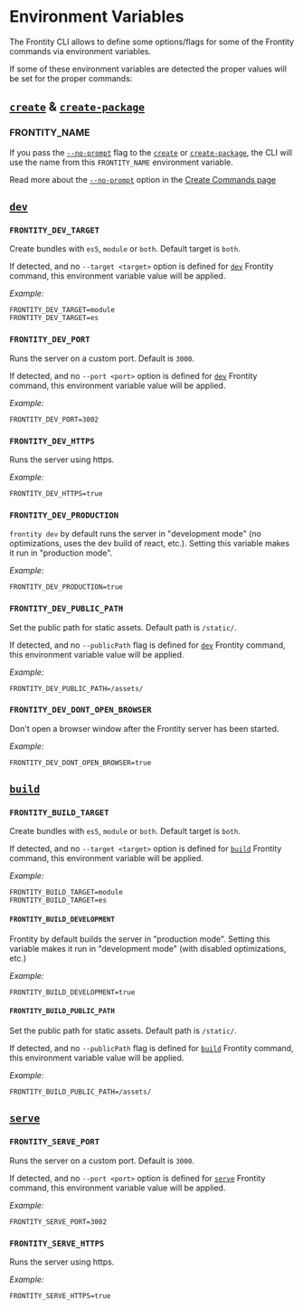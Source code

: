 # Environment Variables

The Frontity CLI allows to define some options/flags for some of the Frontity commands via environment variables.

If some of these environment variables are detected the proper values will be set for the proper commands:

## [`create`](https://docs.frontity.org/frontity-cli/create-commands#create) & [`create-package`](https://docs.frontity.org/frontity-cli/create-commands#create-package)

### FRONTITY_NAME

If you pass the [`--no-prompt`](https://docs.frontity.org/frontity-cli/create-commands#the-no-prompt-option) flag to the [`create`](https://docs.frontity.org/frontity-cli/create-commands#create) or [`create-package`](https://docs.frontity.org/frontity-cli/create-commands#create-package), the CLI will use the name from this `FRONTITY_NAME` environment variable.

Read more about the [`--no-prompt`](https://docs.frontity.org/frontity-cli/create-commands#the-no-prompt-option) option in the [Create Commands page](https://docs.frontity.org/frontity-cli/create-commands)

## [`dev`](https://docs.frontity.org/frontity-cli/run-commands#dev)

### `FRONTITY_DEV_TARGET`

Create bundles with `es5`, `module` or `both`. Default target is `both`.

If detected, and no `--target <target>` option is defined for [`dev`](https://docs.frontity.org/frontity-cli/run-commands#dev) Frontity command, this environment variable value will be applied.

_Example:_

```text
FRONTITY_DEV_TARGET=module
FRONTITY_DEV_TARGET=es
```

### `FRONTITY_DEV_PORT`

Runs the server on a custom port. Default is `3000`.

If detected, and no `--port <port>` option is defined for [`dev`](https://docs.frontity.org/frontity-cli/run-commands#dev) Frontity command, this environment variable value will be applied.

_Example:_

```text
FRONTITY_DEV_PORT=3002
```

### `FRONTITY_DEV_HTTPS`

Runs the server using https.

_Example:_

```text
FRONTITY_DEV_HTTPS=true
```

### `FRONTITY_DEV_PRODUCTION`

`frontity dev` by default runs the server in "development mode" \(no optimizations, uses the dev build of react, etc.\). Setting this variable makes it run in "production mode".

_Example:_

```text
FRONTITY_DEV_PRODUCTION=true
```

### `FRONTITY_DEV_PUBLIC_PATH`

Set the public path for static assets. Default path is `/static/`.

If detected, and no `--publicPath` flag is defined for [`dev`](https://docs.frontity.org/frontity-cli/run-commands#dev) Frontity command, this environment variable value will be applied.

_Example:_

```text
FRONTITY_DEV_PUBLIC_PATH=/assets/
```

### `FRONTITY_DEV_DONT_OPEN_BROWSER`

Don't open a browser window after the Frontity server has been started.

_Example:_

```text
FRONTITY_DEV_DONT_OPEN_BROWSER=true
```

## [`build`](https://docs.frontity.org/frontity-cli/build-commands#build)

### `FRONTITY_BUILD_TARGET`

Create bundles with `es5`, `module` or `both`. Default target is `both`.

If detected, and no `--target <target>` option is defined for [`build`](https://docs.frontity.org/frontity-cli/build-commands#build) Frontity command, this environment variable will be applied.

_Example:_

```text
FRONTITY_BUILD_TARGET=module
FRONTITY_BUILD_TARGET=es
```

#### `FRONTITY_BUILD_DEVELOPMENT`

Frontity by default builds the server in "production mode". Setting this variable makes it run in "development mode" \(with disabled optimizations, etc.\)

_Example:_

```text
FRONTITY_BUILD_DEVELOPMENT=true
```

#### `FRONTITY_BUILD_PUBLIC_PATH`

Set the public path for static assets. Default path is `/static/`.

If detected, and no `--publicPath` flag is defined for [`build`](https://docs.frontity.org/frontity-cli/build-commands#build) Frontity command, this environment variable value will be applied.

_Example:_

```text
FRONTITY_BUILD_PUBLIC_PATH=/assets/
```

## [`serve`](https://docs.frontity.org/frontity-cli/run-commands#serve)

### `FRONTITY_SERVE_PORT`

Runs the server on a custom port. Default is `3000`.

If detected, and no `--port <port>` option is defined for [`serve`](https://docs.frontity.org/frontity-cli/run-commands#serve) Frontity command, this environment variable value will be applied.

_Example:_

```text
FRONTITY_SERVE_PORT=3002
```

### `FRONTITY_SERVE_HTTPS`

Runs the server using https.

_Example:_

```text
FRONTITY_SERVE_HTTPS=true
```

